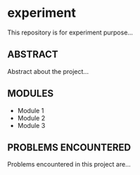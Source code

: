 # experiment

This repository is for experiment purpose...

## ABSTRACT
Abstract about the project...

## MODULES
* Module 1
* Module 2
* Module 3

## PROBLEMS ENCOUNTERED
Problems encountered in this project are...
